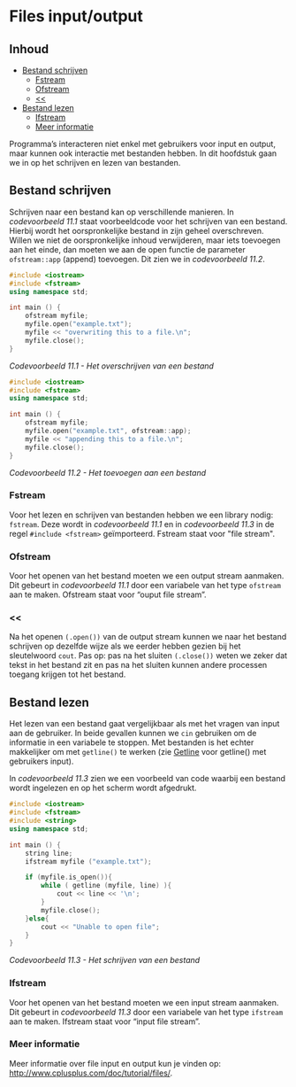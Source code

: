 # Files input/output[](title-id) <!-- omit in toc -->

## Inhoud[](toc-id) <!-- omit in toc -->

- [Bestand schrijven](#bestand-schrijven)
  - [Fstream](#fstream)
  - [Ofstream](#ofstream)
  - [\<\<](#)
- [Bestand lezen](#bestand-lezen)
  - [Ifstream](#ifstream)
  - [Meer informatie](#meer-informatie)

Programma’s interacteren niet enkel met gebruikers voor input en output, maar kunnen ook interactie met bestanden hebben. In dit hoofdstuk gaan we in op het schrijven en
lezen van bestanden.

## Bestand schrijven

Schrijven naar een bestand kan op verschillende manieren. In *codevoorbeeld 11.1* staat voorbeeldcode voor het schrijven van een bestand. Hierbij wordt het oorspronkelijke bestand in zijn geheel overschreven. Willen we niet de oorspronkelijke inhoud
verwijderen, maar iets toevoegen aan het einde, dan moeten we aan de open functie de parameter `ofstream::app` (append) toevoegen. Dit zien we in *codevoorbeeld 11.2*.

```cpp
#include <iostream>
#include <fstream>
using namespace std;

int main () {
    ofstream myfile;
    myfile.open("example.txt");
    myfile << "overwriting this to a file.\n";
    myfile.close();
}
```

*Codevoorbeeld 11.1 - Het overschrijven van een bestand*

```cpp
#include <iostream>
#include <fstream>
using namespace std;

int main () {
    ofstream myfile;
    myfile.open("example.txt", ofstream::app);
    myfile << "appending this to a file.\n";
    myfile.close();
}
```

*Codevoorbeeld 11.2 - Het toevoegen aan een bestand*

### Fstream

Voor het lezen en schrijven van bestanden hebben we een library nodig: `fstream`. Deze
wordt in *codevoorbeeld 11.1* en in *codevoorbeeld 11.3* in de regel `#include <fstream>` geïmporteerd.
Fstream staat voor "file stream".

### Ofstream

Voor het openen van het bestand moeten we een output stream aanmaken. Dit gebeurt in *codevoorbeeld 11.1* door een variabele van het type `ofstream` aan te maken. Ofstream staat voor “ouput file stream”.

### <<

Na het openen `(.open())` van de output stream kunnen we naar het bestand schrijven op
dezelfde wijze als we eerder hebben gezien bij het sleutelwoord `cout`.
Pas op: pas na het sluiten `(.close())` weten we zeker dat tekst in het bestand zit en pas na het sluiten kunnen andere processen toegang krijgen tot het bestand.

## Bestand lezen

Het lezen van een bestand gaat vergelijkbaar als met het vragen van input aan de gebruiker. In beide gevallen kunnen we `cin` gebruiken om de informatie in een
variabele te stoppen. Met bestanden is het echter makkelijker om met `getline()` te werken (zie [Getline](#getline) voor getline() met gebruikers input).

In *codevoorbeeld 11.3* zien we een voorbeeld van code waarbij een bestand wordt ingelezen en op het scherm
wordt afgedrukt.

```cpp
#include <iostream>
#include <fstream>
#include <string>
using namespace std;

int main () {
    string line;
    ifstream myfile ("example.txt");

    if (myfile.is_open()){
        while ( getline (myfile, line) ){
            cout << line << '\n';
        }
        myfile.close();
    }else{
        cout << "Unable to open file";
    }
}
```

*Codevoorbeeld 11.3 - Het schrijven van een bestand*

### Ifstream

Voor het openen van het bestand moeten we een input stream aanmaken. Dit gebeurt in *codevoorbeeld 11.3* door een variabele van het type `ifstream` aan te maken.
Ifstream staat voor “input file stream”.

### Meer informatie

Meer informatie over file input en output kun je vinden op: <http://www.cplusplus.com/doc/tutorial/files/>.
